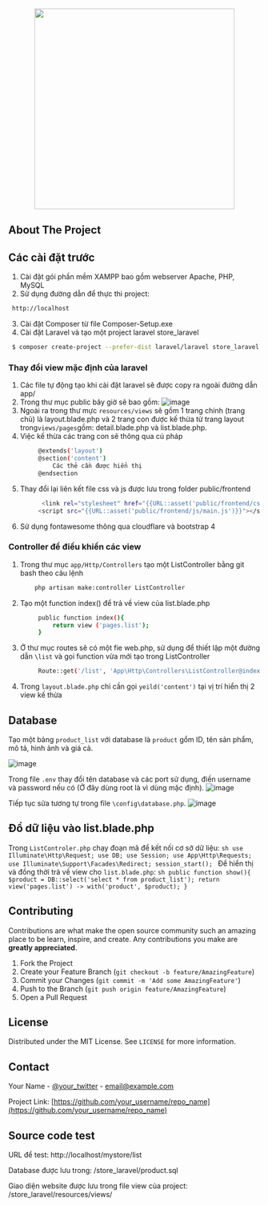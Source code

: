<!-- PROJECT LOGO -->
<br />
<p align="center">
 <p align="center"><a href="https://laravel.com" target="_blank"><img src="https://raw.githubusercontent.com/laravel/art/master/logo-lockup/5%20SVG/2%20CMYK/1%20Full%20Color/laravel-logolockup-cmyk-red.svg" width="400"></a></p>
</p>



<!-- ABOUT THE PROJECT -->
## About The Project



<!-- GETTING STARTED -->
## Các cài đặt trước
1. Cài đặt gói phần mềm XAMPP bao gồm webserver Apache, PHP, MySQL
2. Sử dụng đường dẫn để thực thi project:
```sh
 http://localhost
  ```
3. Cài đặt Composer từ file Composer-Setup.exe
4. Cài đặt Laravel và tạo một project laravel store_laravel
 ```sh
  $ composer create-project --prefer-dist laravel/laravel store_laravel
  ```
 
### Thay đổi view mặc định của laravel

1. Các file tự động tạo khi cài đặt laravel sẽ được copy ra ngoài đường dẫn app/
2. Trong thư mục public bây giờ sẽ bao gồm:
![image](https://user-images.githubusercontent.com/62826665/123197103-3f4c0000-d4d5-11eb-83a8-1bf7bb93766d.png)
3. Ngoài ra trong thư mực `resources/views` sẽ gồm 1 trang chính (trang chủ) là layout.blade.php và 2 trang con được kế thừa từ trang layout trong` views/pages `gồm: detail.blade.php và list.blade.php.
4. Việc kế thừa các trang con sẽ thông qua cú pháp
   ```sh
        @extends('layout')
        @section('content')
            Các thẻ cần được hiển thị
        @endsection
   ```
5. Thay đổi lại liên kết file css và js được lưu trong folder public/frontend 
   ```sh
         <link rel="stylesheet" href="{{URL::asset('public/frontend/css/style.css')}}">
        <script src="{{URL::asset('public/frontend/js/main.js')}}"></script>
   ```
6. Sử dụng fontawesome thông qua cloudflare và bootstrap 4


### Controller để điều khiển các view

1. Trong thư mục `app/Http/Controllers` tạo một ListController bằng git bash theo câu lệnh
    ```sh
        php artisan make:controller ListController
    ```
2. Tạo một function index() để trả về view của list.blade.php
   ```sh
        public function index(){
            return view ('pages.list');
        }
   ```
3. Ở thư mục routes sẽ có một fie web.php, sử dụng để thiết lập một đường dẫn `\list` và gọi function vừa mới tạo trong ListController 
   ```sh
        Route::get('/list', 'App\Http\Controllers\ListController@index');
   ```
4. Trong `layout.blade.php` chỉ cần gọi `yeild('content')` tại vị trí hiển thị 2 view kế thừa
 

## Database 

Tạo một bảng `product_list` với database là `product` gổm ID, tên sản phẩm, mô tả, hình ảnh và giá cả.

![image](https://user-images.githubusercontent.com/62826665/123199753-a8ce0d80-d4d9-11eb-8032-c426d9dce070.png)

Trong file `.env` thay đổi tên database và các port sử dụng, điền username và password nếu có (Ở đây dùng root là vì dùng mặc định).
![image](https://user-images.githubusercontent.com/62826665/123200055-3b6eac80-d4da-11eb-97e7-dcff5da8428f.png)

Tiếp tục sửa tương tự trong file `\config\database.php`.
![image](https://user-images.githubusercontent.com/62826665/123200168-6fe26880-d4da-11eb-8633-a6fe1b1df8f4.png)


## Đổ dữ liệu vào list.blade.php
Trong `ListControler.php` chạy đoạn mã để kết nối cơ sở dữ liệu:
    ```sh
        use Illuminate\Http\Request;
        use DB;
        use Session;
        use App\Http\Requests;
        use Illuminate\Support\Facades\Redirect;
        session_start();
    ```
Để hiển thị và đồng thời trả về view cho `list.blade.php`:
    ```sh
        public function show(){
        $product = DB::select('select * from product_list');
        return view('pages.list') -> with('product', $product);
        }
    ```

<!-- CONTRIBUTING -->
## Contributing

Contributions are what make the open source community such an amazing place to be learn, inspire, and create. Any contributions you make are **greatly appreciated**.

1. Fork the Project
2. Create your Feature Branch (`git checkout -b feature/AmazingFeature`)
3. Commit your Changes (`git commit -m 'Add some AmazingFeature'`)
4. Push to the Branch (`git push origin feature/AmazingFeature`)
5. Open a Pull Request



<!-- LICENSE -->
## License

Distributed under the MIT License. See `LICENSE` for more information.



<!-- CONTACT -->
## Contact

Your Name - [@your_twitter](https://twitter.com/your_username) - email@example.com

Project Link: [https://github.com/your_username/repo_name](https://github.com/your_username/repo_name)



## Source code test
<p>URL để test: http://localhost/mystore/list</p>
<p>
Database được lưu trong: /store_laravel/product.sql</p>
<p>Giao diện website được lưu trong file view của project: /store_laravel/resources/views/</p>


